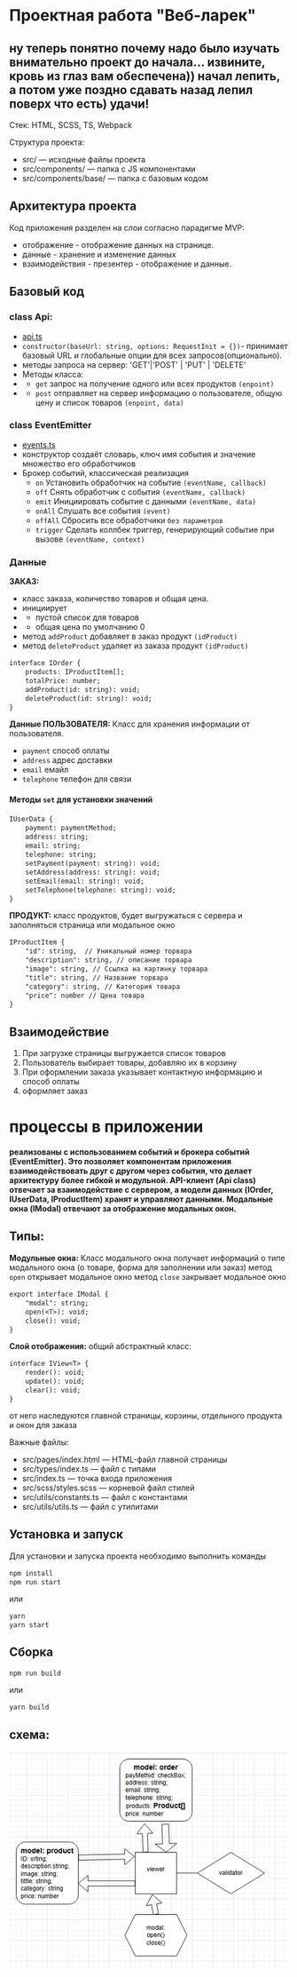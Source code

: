 # Проектная работа "Веб-ларек"

## ну теперь понятно почему надо было изучать внимательно проект до начала... извините, кровь из глаз вам обеспечена)) начал лепить, а потом уже поздно сдавать назад лепил поверх что есть) удачи!


Стек: HTML, SCSS, TS, Webpack

Структура проекта:
- src/ — исходные файлы проекта
- src/components/ — папка с JS компонентами
- src/components/base/ — папка с базовым кодом



## Архитектура проекта

Код приложения разделен на слои согласно парадигме MVP:

- отображение - отображение данных на странице.
- данные - хранение и изменение данных
- взаимодействия - презентер - отображение и данные.

## Базовый код

### class Api:
- [api.ts](src/components/base/api.ts)
- `constructor(baseUrl: string, options: RequestInit = {})`- принимает базовый URL и глобальные опции для всех запросов(опционально).
- методы запроса на сервер: 'GET'|'POST' | 'PUT' | 'DELETE'
- Методы класса:
- - `get` запрос на получение одного или всех продуктов `(enpoint)`
- - `post` отправляет на сервер информацию о пользователе, общую цену и список товаров `(enpoint, data)`

### class EventEmitter
- [events.ts](src/components/base/events.ts)
- конструктор создаёт словарь, ключ имя события и значение множество его обработчиков
- Брокер событий, классическая реализация
  * ```on``` Установить обработчик на событие `(eventName, callback)` 
  * ```off``` Снять обработчик с события `(eventName, callback)`
  * ```emit``` Инициировать событие с данными `(eventName, data)`
  * ```onAll``` Слушать все события `(event)`
  * ```offAll``` Сбросить все обработчики `без параметров`
  * ```trigger``` Сделать коллбек триггер, генерирующий событие при вызове `(eventName, context)`

### Данные

**ЗАКАЗ:**
- класс заказа, количество товаров и общая цена.
- инициирует
- - пустой список для товаров
- - общая цена по умолчанию 0
- метод ```addProduct``` добавляет в заказ продукт `(idProduct)`
- метод ```deleteProduct``` удаляет из заказа продукт `(idProduct)`
```
interface IOrder {
    products: IProductItem[];
    totalPrice: number;
    addProduct(id: string): void;
    deleteProduct(id: string): void;
}
```

**Данные ПОЛЬЗОВАТЕЛЯ:**
Класс для хранения информации от пользователя.
- ```payment``` способ оплаты
- ```address``` адрес доставки
- ```email``` емайл
- ```telephone``` телефон для связи
#### Методы ```set``` для установки значений

```
IUserData {
    payment: paymentMethod;
    address: string;
    email: string;
    telephone: string;
    setPayment(payment: string): void;
    setAddress(address: string): void;
    setEmail(email: string): void;
    setTelephone(telephone: string): void;
}
```

**ПРОДУКТ:**
класс продуктов, будет выгружаться с сервера и заполняться страница или модальное окно
```
IProductItem {
    "id": string,  // Уникальный номер торвара
    "description": string, // описание торвара
    "image": string, // Ссылка на картинку торвара
    "title": string, // Название торвара
    "category": string, // Категория товара
    "price": number // Цена товара
}
```

## Взаимодействие 
1. При загрузке страницы выгружается список товаров
2. Пользователь выбирает товары, добавляю их в корзину
3. При оформлении заказа указывает контактную информацию и способ оплаты
4. оформляет заказ

# процессы в приложении
#### реализованы с использованием событий и брокера событий (EventEmitter). Это позволяет компонентам приложения взаимодействовать друг с другом через события, что делает архитектуру более гибкой и модульной. API-клиент (Api class) отвечает за взаимодействие с сервером, а модели данных (IOrder, IUserData, IProductItem) хранят и управляют данными. Модальные окна (IModal) отвечают за отображение модальных окон.

## Типы:

**Модульные окна:**
Класс модального окна
получает информаций о типе модального окна (о товаре, форма для заполнении или заказ)
метод ```open``` открывает модальное окно
метод ```close``` закрывает модальное окно

```
export interface IModal {
    "modal": string;
    open(<T>): void;
    close(): void;
}
```

**Слой отображения:**
общий абстрактный класс:
```
interface IView<T> {
    render(): void;
    update(): void;
    clear(): void;
}
```
от него наследуются главной страницы, корзины, отдельного продукта и окон для заказа
 

Важные файлы:
- src/pages/index.html — HTML-файл главной страницы
- src/types/index.ts — файл с типами
- src/index.ts — точка входа приложения
- src/scss/styles.scss — корневой файл стилей
- src/utils/constants.ts — файл с константами
- src/utils/utils.ts — файл с утилитами

## Установка и запуск
Для установки и запуска проекта необходимо выполнить команды

```
npm install
npm run start
```

или

```
yarn
yarn start
```
## Сборка

```
npm run build
```

или

```
yarn build
```


## схема:

![схема](scheme.PNG "Схема")